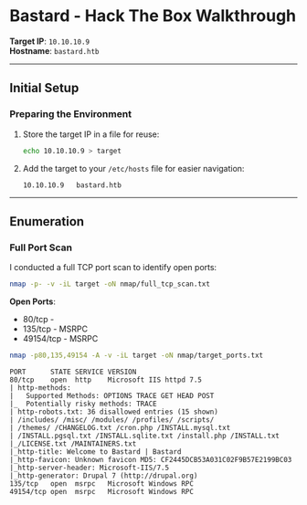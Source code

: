 # Bastard - Hack The Box Walkthrough

**Target IP**: `10.10.10.9`  
**Hostname**: `bastard.htb`  

---

## Initial Setup

### Preparing the Environment
1. Store the target IP in a file for reuse:
   ```bash
   echo 10.10.10.9 > target
   ```
2. Add the target to your `/etc/hosts` file for easier navigation:
   ```
   10.10.10.9   bastard.htb
   ```

---

## Enumeration

### Full Port Scan
I conducted a full TCP port scan to identify open ports:
```bash
nmap -p- -v -iL target -oN nmap/full_tcp_scan.txt
```

**Open Ports**:
- 80/tcp -
- 135/tcp - MSRPC
- 49154/tcp - MSRPC

```bash
nmap -p80,135,49154 -A -v -iL target -oN nmap/target_ports.txt
```

```
PORT      STATE SERVICE VERSION
80/tcp    open  http    Microsoft IIS httpd 7.5
| http-methods: 
|   Supported Methods: OPTIONS TRACE GET HEAD POST
|_  Potentially risky methods: TRACE
| http-robots.txt: 36 disallowed entries (15 shown)
| /includes/ /misc/ /modules/ /profiles/ /scripts/ 
| /themes/ /CHANGELOG.txt /cron.php /INSTALL.mysql.txt 
| /INSTALL.pgsql.txt /INSTALL.sqlite.txt /install.php /INSTALL.txt 
|_/LICENSE.txt /MAINTAINERS.txt
|_http-title: Welcome to Bastard | Bastard
|_http-favicon: Unknown favicon MD5: CF2445DCB53A031C02F9B57E2199BC03
|_http-server-header: Microsoft-IIS/7.5
|_http-generator: Drupal 7 (http://drupal.org)
135/tcp   open  msrpc   Microsoft Windows RPC
49154/tcp open  msrpc   Microsoft Windows RPC
```
